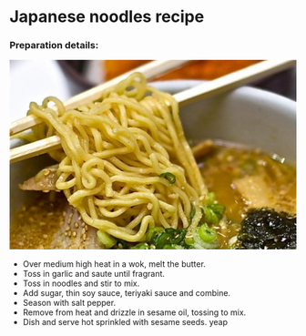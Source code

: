 # Japanese noodles recipe
### Preparation details:
![photo](recipes/japanese.jpg)
- Over medium high heat in a wok, melt the butter.
- Toss in garlic and saute until fragrant.
- Toss in noodles and stir to mix.
- Add sugar, thin soy sauce, teriyaki sauce and combine.
- Season with salt pepper.
- Remove from heat and drizzle in sesame oil, tossing to mix.
- Dish and serve hot sprinkled with sesame seeds.
yeap
